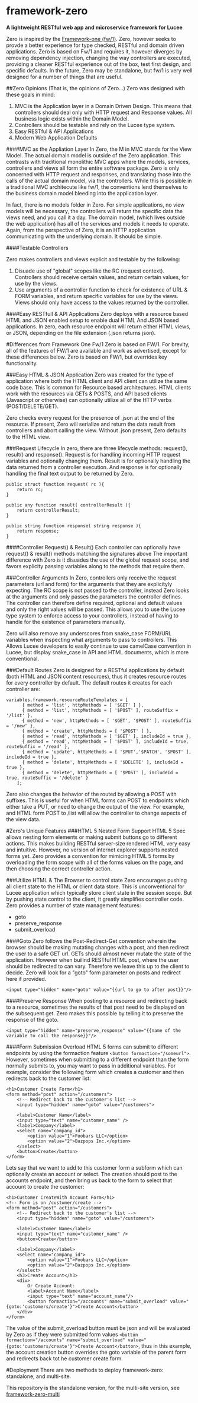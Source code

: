 # framework-zero
**A lightweight RESTful web app and microservice framework for Lucee**

Zero is inspired by the [Framework-one (fw/1)](https://github.com/framework-one/fw1). Zero, however seeks to provde a better experience for type checked, RESTful and domain driven applications. Zero is based on Fw/1 and requires it, however diverges by removing dependency injection, changing the way controllers are executed, providing a cleaner RESTful experience out of the box, test first design, and specific defaults. In the future, Zero may be standalone, but fw/1 is very well designed for a number of things that are useful. 

##Zero Opinions
(That is, the opinions of Zero...)
Zero was designed with these goals in mind:

1. MVC is the Application layer in a Domain Driven Design. This means that controllers should deal only with HTTP request and Response values. All business logic exists within the Domain Model. 
2. Controllers should be testable and rely on the Lucee type system.
3. Easy RESTful & API Applications
4. Modern Web Application Defaults

####MVC as the Appliation Layer
In Zero, the M in MVC stands for the View Model. The actual domain model is outside of the Zero application. This contrasts with traditional monolithic MVC apps where the models, services, controllers and views all form the entire software package. Zero is only concerned with HTTP request and responses, and translating those into the calls of the actual domain model, via the controllers. While this is possible in a traditional MVC architecute like fw/1, the conventions lend themselves to the business domain model bleeding into the application layer.

In fact, there is no models folder in Zero. For simple applications, no view models will be necessary, the controllers will return the specific data the views need, and you call it a day. The domain model, (which lives outside the web application) has all of the services and models it needs to operate. Again, from the perspective of Zero, it is an HTTP application communicating with the underlying domain. It should be simple.

####Testable Controllers

Zero makes controllers and views explicit and testable by the following:

1. Disuade use of "global" scopes like the RC (request context). Controllers should receive certain values, and return certain values, for use by the views.
2. Use arguments of a controller function to check for existence of URL & FORM variables, and return specific variables for use by the views. Views should only have access to the values returned by the controller.

####Easy RESTfull & API Applications
Zero deploys with a resource based HTML and JSON enabled setup to enable dual HTML And JSON based applications. In zero, each resource endpoint will return either HTML views, or JSON, depending on the file extension (.json returns json).

#Differences from Framework One Fw/1
Zero is based on FW/1. For brevity, all of the features of FW/1 are available and work as advertised, except for these differences below. Zero is based on FW/1, but overrides key functionality.

###Easy HTML & JSON Application
Zero was created for the type of application where both the HTML client and API client can utilize the same code base. This is common for Resource based architectures. HTML clients work with the resources via GETs & POSTS, and API based clients (Javascript or otherwise) can optionally utilize all of the HTTP verbs (POST/DELETE/GET).

Zero checks every request for the presence of .json at the end of the resource. If present, Zero will serialize and return the data result from controllers and abort calling the view. Without .json present, Zero defaults to the HTML view. 

###Request Lifecycle
In zero, there are three lifecycle methods: request(), result() and response(). Request is for handling incoming HTTP request variables and optionally changing them. Result is for optionally handling the data returned from a controller execution. And response is for optionally handling the final text output to be returned by Zero.

```
public struct function request( rc ){
	return rc;
}
```

```
public any function result( controllerResult ){				
	return controllerResult;
}
```

```
public string function response( string response ){		
	return response;		
}		
```

####Controller Request() & Result()
Each controller can optionally have request() & result() methods matching the signatures above
The important difference with Zero is it disuades the use of the global request scope, and favors explicity passing variables along to the methods that require them.

###Controller Arguments
In Zero, controllers only receive the request parameters (url and form) for the arguments that they are explicityly expecting. The RC scope is not passed to the controller, instead Zero looks at the arguments and only passes the parameters the controller defines. The controller can therefore define required, optional and default values and only the right values will be passed. This allows you to use the Lucee type system to enforce access to your controllers, instead of having to handle for the existence of parameters manually.

Zero will also remove any underscores from snake_case FORM/URL variables when inspecting what arguments to pass to controllers. This Allows Lucee developers to easily continue to use camelCase convention in Lucee, but display snake_case in API and HTML documents, which is more conventional.

###Default Routes
Zero is designed for a RESTful applications by default (both HTML and JSON content resources), thus it creates resource routes for every controller by default. The default routes it creates for each controller are:

```
variables.framework.resourceRouteTemplates = [
	  { method = 'list', httpMethods = [ '$GET' ] },
	  { method = 'list', httpMethods = [ '$POST' ], routeSuffix = '/list' },
	  { method = 'new', httpMethods = [ '$GET', '$POST' ], routeSuffix = '/new' },
	  { method = 'create', httpMethods = [ '$POST' ] },
	  { method = 'read', httpMethods = [ '$GET' ], includeId = true },
	  { method = 'read', httpMethods = [ '$POST' ], includeId = true, routeSuffix = '/read' },
	  { method = 'update', httpMethods = [ '$PUT','$PATCH', '$POST' ], includeId = true },
	  { method = 'delete', httpMethods = [ '$DELETE' ], includeId = true },
	  { method = 'delete', httpMethods = [ '$POST' ], includeId = true, routeSuffic = '/delete' }
	];
```

Zero also changes the behavior of the routed by allowing a POST with suffixes. This is useful for when HTML forms can POST to endpoints which either take a PUT, or need to change the output of the view. For example, and HTML form POST to /list will allow the controller to change aspects of the view data.

#Zero's Unique Features
###HTML 5 Nested Form Support
HTML 5 Spec allows nesting form elements or making submit buttons go to different actions. This makes building RESTful server-size rendered HTML very easy and intuitive. However, no version of internet explorer supports nested forms yet. Zero provides a convention for mimicing HTML 5 forms by overloading the form scope with all of the forms values on the page, and then choosing the correct controller action.

###Utilize HTML & The Browser to control state
Zero encourages pushing all client state to the HTML or client data store. This is unconventional for Lucee application which typically store client state in the session scope. But by pushing state control to the client, it greatly simplifies controller code. Zero provides a number of state management features:

* goto
* preserve_response
* submit_overload

####Goto
Zero follows the Post-Redirect-Get convention wherein the browser should be making mutating changes with a post, and then redirect the user to a safe GET url. GETs should almost never mutate the state of the application. However when builind RESTful HTML post, where the user should be redirected to can vary. Therefore we leave this up to the client to decide. Zero will look for a "goto" form parameter on posts and redirect here if provided. 

`<input type="hidden" name="goto" value="{{url to go to after post}}"/>`

####Preserve Response
When posting to a resource and redirecting back to a resource, sometimes the results of that post need to be displayed on the subsequent get. Zero makes this possible by telling it to preserve the response of the goto.

`<input type="hidden" name="preserve_response" value="{{name of the variable to call the response}}"/>`

####Form Submission Overload
HTML 5 forms can submit to different endpoints by using the formaction feature `<button formaction="/someurl">`. However, sometimes when submitting to a different endpoint than the form normally submits to, you may want to pass in additional variables. For example, consider the following form which creates a customer and then redirects back to the customer list:

```
<h1>Customer Create Form</h1>
<form method="post" action="/customers">
	<!-- Redirect back to the customer's list -->
	<input type="hidden" name="goto" value="/customers">

	<label>Customer Name</label>
	<input type="text" name="customer_name" />
	<label>Company</label>
	<select name="company_id">
		<option value="1">Foobars LLC</option>
		<option value="2">Bazpops Inc.</option>
	</select>
	<button>Create</button>
</form>
```

Lets say that we want to add to this customer form a subform which can optionally create an account or select. The creation should post to the accounts endpoint, and then bring us back to the form to select that account to create the customer:

```
<h1>Customer CreateWith Account Form</h1>
<!-- Form is on /customer/create -->
<form method="post" action="/customers">
	<!-- Redirect back to the customer's list -->
	<input type="hidden" name="goto" value="/customers">
	
	<label>Customer Name</label>
	<input type="text" name="customer_name" />
	<button>Create</button>
	
	<label>Company</label>
	<select name="company_id">
		<option value="1">Foobars LLC</option>
		<option value="2">Bazpops Inc.</option>
	</select>
	<h3>Create Account</h3>
	<div>
		Or Create Account:
		<label>Account Name</label>
		<input type="text" name="account_name"/>
		<button formaction="/accounts" name="submit_overload" value="{goto:'customers/create'}">Create Account</button>		
	</div>
</form>
```

The value of the submit_overload button must be json and will be evaluated by Zero as if they were submitted form values `<button formaction="/accounts" name="submit_overload" value="{goto:'customers/create'}">Create Account</button>`, thus in this example, the account creation button overrides the goto variable of the parent form and redirects back tot he customer create form.


#Deployment
There are two methods to deploy framework-zero: standalone, and multi-site.

This repository is the standalone version, for the multi-site version, see [framework-zero-multi](https://github.com/roryl/framework-zero-multi)
